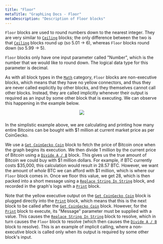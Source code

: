 ```yaml
---
title: "Floor"
metaTitle: "GraphLinq Docs - Floor"
metaDescription: "Description of Floor blocks"
---
```

`Floor` blocks are used to round numbers down to the nearest integer. They are very similar to <a href="/blockTypes/8-math/3-ceiling"> `Ceiling`</a> blocks; the only difference between the two is that <a href="/blockTypes/8-math/3-ceiling"> `Ceiling`</a> blocks round up (so 5.01 -> 6), whereas `Floor` blocks round down (so 5.99 -> 5).

`Floor` blocks only have one input parameter called "Number", which is the number that we would like to round down. The logical data type for this parameter is decimal.

As with all block types in the <a href="/blockTypes/8-math"> `Math`</a> category, `Floor` blocks are non-executive blocks, which means that they have no yellow connectors, and thus they are never called explicitly by other blocks, and they themselves cannot call other blocks. Instead, they are called implicitly whenever their output is required as an input by some other block that is executing. We can observe this happening in the example below.

<center>
<img src="https://i.imgur.com/W2U8JXU.png"
     style="margin-bottom:10px;" />
</center>

In the simplistic example above, we are calculating and printing how many entire Bitcoins can be bought with $1 million at current market price as per CoinGecko.

We use a <a href="/blockTypes/29-coinGecko/1-getCoinGeckoCoin"> `Get CoinGecko Coin`</a> block to fetch the price of Bitcoin once when the graph begins its execution. We then divide 1 million by the current price of Bitcoin using a <a href="/blockTypes/8-math/4-divide"> `Divide A / B`</a> block. This gives us the true amount of Bitcoin we could buy with $1 million dollars. For example, if BTC currently costs $35,000, this calculation would result in 28.57 BTC. However, we want the amount of *whole* BTC we can afford with $1 million, which is where our `Floor` block comes in. Once we floor this value, we get 28, which is then packed into a short message using a <a href="/blockTypes/6-string/3-replaceStringInString"> `Replace String In String`</a> block, and recorded in the graph's logs with a <a href="/blockTypes/5-log/1-print"> `Print`</a> block. 

Note that the yellow executive output on the <a href="/blockTypes/29-coinGecko/1-getCoinGeckoCoin"> `Get CoinGecko Coin`</a> block is plugged directly into the <a href="/blockTypes/5-log/1-print"> `Print`</a> block, which means that this is the next block to be called after the <a href="/blockTypes/29-coinGecko/1-getCoinGeckoCoin"> `Get CoinGecko Coin`</a> block. However, for the <a href="/blockTypes/5-log/1-print"> `Print`</a> block to execute, its "Message" parameter must be supplied with a value. This causes the <a href="/blockTypes/6-string/3-replaceStringInString"> `Replace String In String`</a> block  to resolve, which in turn causes the `Floor` block to resolve (which then causes the <a href="/blockTypes/8-math/4-divide"> `Divide A / B`</a> block to resolve). This is an example of implicit calling, where a non-executive block is called only when its output is required by some other block's input.

